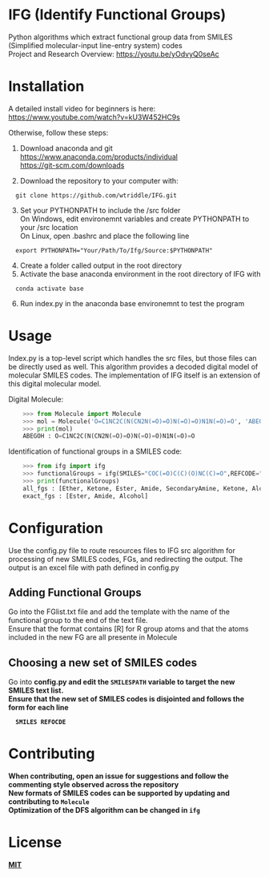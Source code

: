 # IFG (Identify Functional Groups)

Python algorithms which extract functional group data from SMILES (Simplified molecular-input line-entry system) codes <br>
Project and Research Overview: https://youtu.be/yOdvyQ0seAc
<p align="center">
  <!-- <img src="https://github.com/wtriddle/IFG/blob/master/MoleculeGifSmall.gif" />
  <img src="https://github.com/wtriddle/IFG/blob/master/MoleculeGifSmall.gif" /> -->
</p>

# Installation

A detailed install video for beginners is here:
https://www.youtube.com/watch?v=kU3W452HC9s

Otherwise, follow these steps: <br>

1. Download anaconda and git <br>
https://www.anaconda.com/products/individual <br>
https://git-scm.com/downloads <br>

2. Download the repository to your computer with:
```
  git clone https://github.com/wtriddle/IFG.git
```
3. Set your PYTHONPATH to include the /src folder <br>
On Windows, edit environemnt variables and create PYTHONPATH to your /src location <br>
On Linux, open .bashrc and place the following line
```
  export PYTHONPATH="Your/Path/To/Ifg/Source:$PYTHONPATH"
```
4. Create a folder called output in the root directory
5. Activate the base anaconda environment in the root directory of IFG with
```
  conda activate base
```
6. Run index.py in the anaconda base environemnt to test the program

# Usage

Index.py is a top-level script which handles the src files, but those files can be directly used as well. This algorithm provides a decoded digital model of molecular SMILES codes. The implementation of IFG itself is an extension of this digital molecular model.

Digital Molecule:
```python
    >>> from Molecule import Molecule
    >>> mol = Molecule('O=C1NC2C(N(CN2N(=O)=O)N(=O)=O)N1N(=O)=O', 'ABEGOH')
    >>> print(mol)
    ABEGOH : O=C1NC2C(N(CN2N(=O)=O)N(=O)=O)N1N(=O)=O
```


Identification of functional groups in a SMILES code:
```python
    >>> from ifg import ifg
    >>> functionalGroups = ifg(SMILES="COC(=O)C(C)(O)NC(C)=O",REFCODE="LAQSOM")
    >>> print(functionalGroups)
    all_fgs : [Ether, Ketone, Ester, Amide, SecondaryAmine, Ketone, Alcohol]
    exact_fgs : [Ester, Amide, Alcohol]
```

# Configuration
Use the config.py file to route resources files to IFG src algorithm for processing of new SMILES codes, FGs, and redirecting the output.
The output is an excel file with path defined in config.py

## Adding Functional Groups
Go into the FGlist.txt file and add the template with the name of the functional group to the end of the text file. <br>
Ensure that the format contains [R] for R group atoms and that the atoms included in the new FG are all presente in Molecule <br>

## Choosing a new set of SMILES codes
Go into <b> config.py <b> and edit the ``` SMILESPATH ``` variable to target the new SMILES text list. <br>
Ensure that the new set of SMILES codes is disjointed and follows the form for each line
```
  SMILES REFOCDE
```

# Contributing

When contributing, open an issue for suggestions and follow the commenting style observed across the repository <br>
New formats of SMILES codes can be supported by updating and contributing to ``` Molecule ``` <br>
Optimization of the DFS algorithm can be changed in ``` ifg ```

# License
[MIT](https://choosealicense.com/licenses/mit/)
